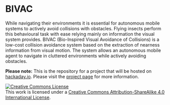 # BIVAC
While navigating their environments it is essential for autonomous mobile systems to actively avoid collisions with obstacles. Flying insects perform this behavioural task with ease relying mainly on information the visual system provides. BIVAC (Bio-Inspired Visual Avoidance of Collisions) is a low-cost collision avoidance system based on the extraction of nearness information from visual motion. The system allows an autonomous mobile agent to navigate in cluttered environments while actively avoiding obstacles.

**Please note:** This is the repository for a project that will be hosted on [hackaday.io](http://hackaday.io/). Please visit the [project page](https://hackaday.io/project/13301-bivac-bio-inspired-visual-collision-avoidance/) for more information.

<a rel="license" href="http://creativecommons.org/licenses/by-sa/4.0/"><img alt="Creative Commons License" style="border-width:0" src="https://i.creativecommons.org/l/by-sa/4.0/88x31.png" /></a><br />This work is licensed under a <a rel="license" href="http://creativecommons.org/licenses/by-sa/4.0/">Creative Commons Attribution-ShareAlike 4.0 International License</a>.
